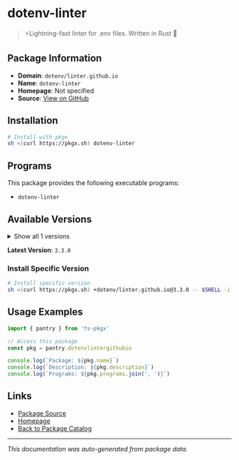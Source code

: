 # dotenv-linter

> ⚡️Lightning-fast linter for .env files. Written in Rust 🦀

## Package Information

- **Domain**: `dotenv/linter.github.io`
- **Name**: `dotenv-linter`
- **Homepage**: Not specified
- **Source**: [View on GitHub](https://github.com/pkgxdev/pantry/tree/main/projects/dotenv-linter.github.io/package.yml)

## Installation

```bash
# Install with pkgx
sh <(curl https://pkgx.sh) dotenv-linter
```

## Programs

This package provides the following executable programs:

- `dotenv-linter`

## Available Versions

<details>
<summary>Show all 1 versions</summary>

- `3.3.0`

</details>

**Latest Version**: `3.3.0`

### Install Specific Version

```bash
# Install specific version
sh <(curl https://pkgx.sh) +dotenv/linter.github.io@3.3.0 -- $SHELL -i
```

## Usage Examples

```typescript
import { pantry } from 'ts-pkgx'

// Access this package
const pkg = pantry.dotenvlintergithubio

console.log(`Package: ${pkg.name}`)
console.log(`Description: ${pkg.description}`)
console.log(`Programs: ${pkg.programs.join(', ')}`)
```

## Links

- [Package Source](https://github.com/pkgxdev/pantry/tree/main/projects/dotenv-linter.github.io/package.yml)
- [Homepage](#)
- [Back to Package Catalog](../package-catalog.md)

---

*This documentation was auto-generated from package data.*
